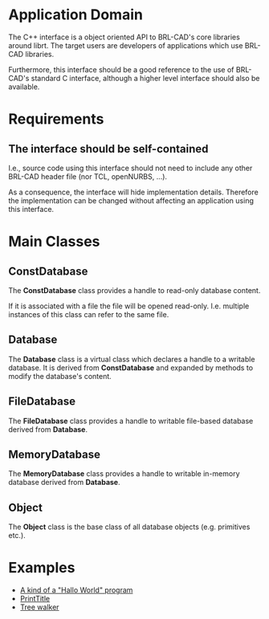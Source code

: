 # Application Domain

The C++ interface is a object oriented API to BRL-CAD's core libraries
around librt. The target users are developers of applications which use
BRL-CAD libraries.

Furthermore, this interface should be a good reference to the use of
BRL-CAD's standard C interface, although a higher level interface should
also be available.

# Requirements

## The interface should be self-contained

I.e., source code using this interface should not need to include any
other BRL-CAD header file (nor TCL, openNURBS, ...).

As a consequence, the interface will hide implementation details.
Therefore the implementation can be changed without affecting an
application using this interface.

# Main Classes

## ConstDatabase

The **ConstDatabase** class provides a handle to read-only database
content.

If it is associated with a file the file will be opened read-only. I.e.
multiple instances of this class can refer to the same file.

## Database

The **Database** class is a virtual class which declares a handle to a
writable database. It is derived from **ConstDatabase** and expanded by
methods to modify the database's content.

## FileDatabase

The **FileDatabase** class provides a handle to writable file-based
database derived from **Database**.

## MemoryDatabase

The **MemoryDatabase** class provides a handle to writable in-memory
database derived from **Database**.

## Object

The **Object** class is the base class of all database objects (e.g.
primitives etc.).

# Examples

-   [A kind of a "Hallo World"
    program](CoreInterface_Hallo_World_Example.md)
-   [PrintTitle](CoreInterface_PrintTitle_Example.md)
-   [Tree walker](CoreInterface_Tree_Walker_Example.md)

